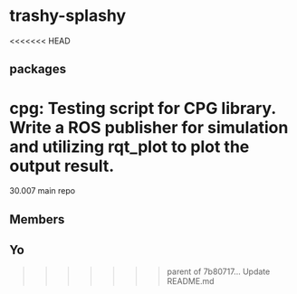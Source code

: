 # trashy-splashy
<<<<<<< HEAD

## packages

**cpg:** Testing script for CPG library. Write a ROS publisher for simulation and utilizing rqt_plot to plot the output result.
=======
30.007 main repo
## Members
## Yo 
>>>>>>> parent of 7b80717... Update README.md
